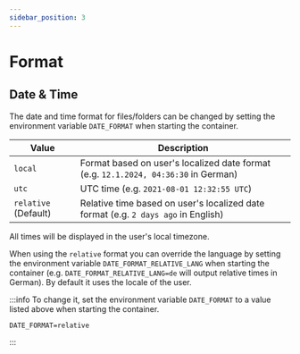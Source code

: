 ```yaml
---
sidebar_position: 3
---
```

# Format

## Date & Time

The date and time format for files/folders can be changed by setting the environment variable `DATE_FORMAT` when starting the container.

<!-- table with options: relative, local, utc -->
| Value | Description |
| --- | --- |
| `local` | Format based on user's localized date format (e.g. `12.1.2024, 04:36:30` in German) |
| `utc`  | UTC time (e.g. `2021-08-01 12:32:55 UTC`) |
| `relative` (Default) | Relative time based on user's localized date format (e.g. `2 days ago` in English) |

All times will be displayed in the user's local timezone.

When using the `relative` format you can override the language by setting the environment variable `DATE_FORMAT_RELATIVE_LANG` when starting the container (e.g. `DATE_FORMAT_RELATIVE_LANG=de` will output relative times in German). By default it uses the locale of the user.

:::info
To change it, set the environment variable `DATE_FORMAT` to a value listed above when starting the container. 
```
DATE_FORMAT=relative
```
:::
